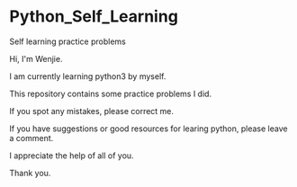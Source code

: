# Python_Self_Learning
Self learning practice problems

Hi, I'm Wenjie.

I am currently learning python3 by myself. 

This repository contains some practice problems I did.

If you spot any mistakes, please correct me.

If you have suggestions or good resources for learing python, please leave a comment.

I appreciate the help of all of you. 

Thank you.

